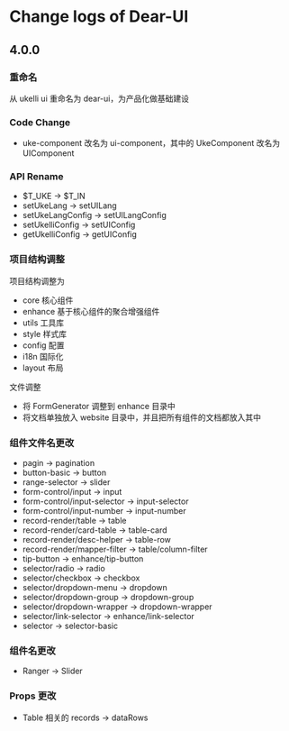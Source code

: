 # Change logs of Dear-UI

## 4.0.0

### 重命名

从 ukelli ui 重命名为 dear-ui，为产品化做基础建设

### Code Change

- uke-component 改名为 ui-component，其中的 UkeComponent 改名为 UIComponent

### API Rename

- $T_UKE -> $T_IN
- setUkeLang -> setUILang
- setUkeLangConfig -> setUILangConfig
- setUkelliConfig -> setUIConfig
- getUkelliConfig -> getUIConfig

### 项目结构调整

项目结构调整为

- core 核心组件
- enhance 基于核心组件的聚合增强组件
- utils 工具库
- style 样式库
- config 配置
- i18n 国际化
- layout 布局

文件调整

- 将 FormGenerator 调整到 enhance 目录中
- 将文档单独放入 website 目录中，并且把所有组件的文档都放入其中

### 组件文件名更改

- pagin -> pagination
- button-basic -> button
- range-selector -> slider
- form-control/input -> input
- form-control/input-selector -> input-selector
- form-control/input-number -> input-number
- record-render/table -> table
- record-render/card-table -> table-card
- record-render/desc-helper -> table-row
- record-render/mapper-filter -> table/column-filter
- tip-button -> enhance/tip-button
- selector/radio -> radio
- selector/checkbox -> checkbox
- selector/dropdown-menu -> dropdown
- selector/dropdown-group -> dropdown-group
- selector/dropdown-wrapper -> dropdown-wrapper
- selector/link-selector -> enhance/link-selector
- selector -> selector-basic

### 组件名更改

- Ranger -> Slider

### Props 更改

- Table 相关的 records -> dataRows
